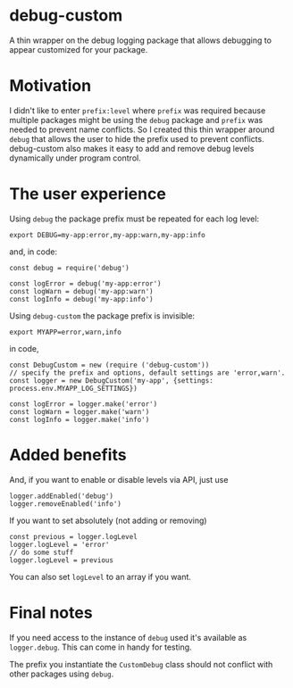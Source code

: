 # debug-custom

A thin wrapper on the debug logging package that allows debugging to appear customized for your package.

# Motivation

I didn't like to enter `prefix:level` where `prefix` was required because multiple packages might be using the `debug` package and `prefix` was needed to prevent name conflicts. So I created this thin wrapper around `debug` that allows the user to hide the prefix used to prevent conflicts. debug-custom also makes it easy to add and remove debug levels dynamically under program control.

# The user experience

Using `debug` the package prefix must be repeated for each log level:

`export DEBUG=my-app:error,my-app:warn,my-app:info`

and, in code:

```
const debug = require('debug')

const logError = debug('my-app:error')
const logWarn = debug('my-app:warn')
const logInfo = debug('my-app:info')
```

Using `debug-custom` the package prefix is invisible:

`export MYAPP=error,warn,info`

in code,

```
const DebugCustom = new (require ('debug-custom'))
// specify the prefix and options, default settings are 'error,warn'.
const logger = new DebugCustom('my-app', {settings: process.env.MYAPP_LOG_SETTINGS})

const logError = logger.make('error')
const logWarn = logger.make('warn')
const logInfo = logger.make('info')
```

# Added benefits

And, if you want to enable or disable levels via API, just use

```
logger.addEnabled('debug')
logger.removeEnabled('info')
```

If you want to set absolutely (not adding or removing)

```
const previous = logger.logLevel
logger.logLevel = 'error'
// do some stuff
logger.logLevel = previous
```

You can also set `logLevel` to an array if you want.

# Final notes

If you need access to the instance of `debug` used it's available as `logger.debug`. This can come in handy for testing.

The prefix you instantiate the `CustomDebug` class should not conflict with other packages using `debug`.
